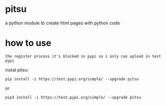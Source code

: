 # pitsu
a python module to create html pages with python code

# how to use
```the register process it's blocked in pypi so i only can upload in test pypi```

instal pitsu:

```
pip install -i https://test.pypi.org/simple/ --upgrade pitsu
```

or 

```
pip3 install -i https://test.pypi.org/simple/ --upgrade pitsu
```
